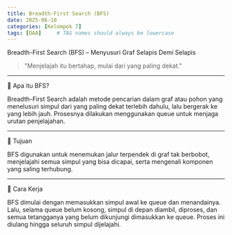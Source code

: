 ```yaml
---
title: Breadth-First Search (BFS)
date: 2025-06-10
categories: [Kelompok 7]
tags: [DAA]     # TAG names should always be lowercase
---
```


Breadth-First Search (BFS) – Menyusuri Graf Selapis Demi Selapis

> "Menjelajah itu bertahap, mulai dari yang paling dekat."




---

📌 Apa itu BFS?

Breadth-First Search adalah metode pencarian dalam graf atau pohon yang menelusuri simpul dari yang paling dekat terlebih dahulu, lalu bergerak ke yang lebih jauh. Prosesnya dilakukan menggunakan queue untuk menjaga urutan penjelajahan.


---

🎯 Tujuan

BFS digunakan untuk menemukan jalur terpendek di graf tak berbobot, menjelajahi semua simpul yang bisa dicapai, serta mengenali komponen yang saling terhubung.


---

🧠 Cara Kerja

BFS dimulai dengan memasukkan simpul awal ke queue dan menandainya. Lalu, selama queue belum kosong, simpul di depan diambil, diproses, dan semua tetangganya yang belum dikunjungi dimasukkan ke queue. Proses ini diulang hingga seluruh simpul dijelajahi.

